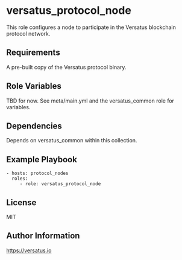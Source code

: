 versatus_protocol_node
======================

This role configures a node to participate in the Versatus blockchain protocol network.

Requirements
------------

A pre-built copy of the Versatus protocol binary.

Role Variables
--------------

TBD for now. See meta/main.yml and the versatus_common role for variables.

Dependencies
------------

Depends on versatus_common within this collection.

Example Playbook
----------------

    - hosts: protocol_nodes
      roles:
         - role: versatus_protocol_node

License
-------

MIT

Author Information
------------------

https://versatus.io
